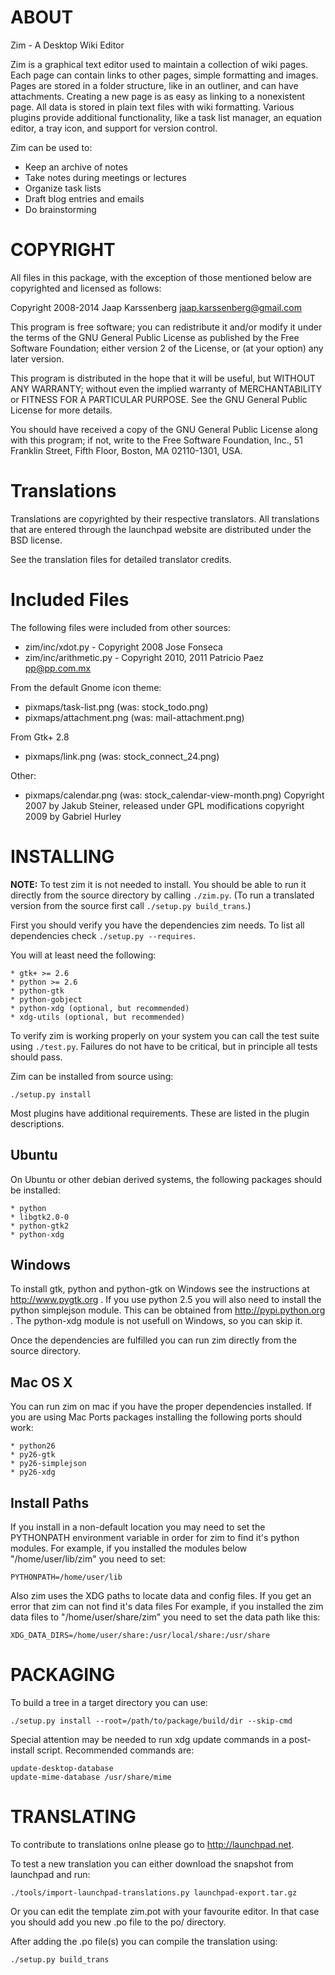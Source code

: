 # ABOUT 

Zim - A Desktop Wiki Editor

Zim is a graphical text editor used to maintain a collection of wiki pages. Each page can contain links to other pages, simple formatting and images. Pages are stored in a folder structure, like in an outliner, and can have attachments. Creating a new page is as easy as linking to a nonexistent page. All data is stored in plain text files with wiki formatting. Various plugins provide additional functionality, like a task list manager, an equation editor, a tray icon, and support for version control.

Zim can be used to:
* Keep an archive of notes
* Take notes during meetings or lectures
* Organize task lists
* Draft blog entries and emails
* Do brainstorming


# COPYRIGHT

All files in this package, with the exception of those mentioned below are copyrighted and licensed as follows:

Copyright 2008-2014 Jaap Karssenberg <jaap.karssenberg@gmail.com>

This program is free software; you can redistribute it and/or modify it under the terms of the GNU General Public License as published by the Free Software Foundation; either version 2 of the License, or (at your option) any later version.

This program is distributed in the hope that it will be useful, but WITHOUT ANY WARRANTY; without even the implied warranty of MERCHANTABILITY or FITNESS FOR A PARTICULAR PURPOSE.  See the GNU General Public License for more details.

You should have received a copy of the GNU General Public License along with this program; if not, write to the Free Software Foundation, Inc., 51 Franklin Street, Fifth Floor, Boston, MA 02110-1301, USA.


# Translations

Translations are copyrighted by their respective translators. All translations that are entered through the launchpad website are distributed under the BSD license.

See the translation files for detailed translator credits.


# Included Files

The following files were included from other sources:

* zim/inc/xdot.py - Copyright 2008 Jose Fonseca
* zim/inc/arithmetic.py - Copyright 2010, 2011 Patricio Paez <pp@pp.com.mx>


From the default Gnome icon theme:
* pixmaps/task-list.png (was: stock_todo.png)
* pixmaps/attachment.png (was: mail-attachment.png)

From Gtk+ 2.8
* pixmaps/link.png (was: stock_connect_24.png)

Other:
* pixmaps/calendar.png (was: stock_calendar-view-month.png)
  Copyright 2007 by Jakub Steiner, released under GPL
  modifications copyright 2009 by Gabriel Hurley


# INSTALLING 

**NOTE:** To test zim it is not needed to install. You should be able to run it directly from the source directory by calling `./zim.py`. (To run a translated version from the source first call `./setup.py build_trans`.)


First you should verify you have the dependencies zim needs. To list all dependencies check `./setup.py --requires`.

You will at least need the following:

	* gtk+ >= 2.6
	* python >= 2.6
	* python-gtk
	* python-gobject
	* python-xdg (optional, but recommended)
	* xdg-utils (optional, but recommended)

To verify zim is working properly on your system you can call the test suite using `./test.py`. Failures do not have to be critical, but in principle all tests should pass.

Zim can be installed from source using:

    ./setup.py install

Most plugins have additional requirements. These are listed in the plugin descriptions.

## Ubuntu

On Ubuntu or other debian derived systems, the following packages should be installed:

	* python
	* libgtk2.0-0
	* python-gtk2
	* python-xdg


## Windows

To install gtk, python and python-gtk on Windows see the instructions at http://www.pygtk.org . If you use python 2.5 you will also need to install the python simplejson module. This can be obtained from http://pypi.python.org . The python-xdg module is not usefull on Windows, so you can skip it.

Once the dependencies are fulfilled you can run zim directly from the source directory.

## Mac OS X

You can run zim on mac if you have the proper dependencies installed. If you are using Mac Ports packages installing the following ports should work:

	* python26
	* py26-gtk
	* py26-simplejson
	* py26-xdg


## Install Paths

If you install in a non-default location you may need to set the PYTHONPATH environment variable in order for zim to find it's python modules. For example, if you installed the modules below "/home/user/lib/zim" you need to set:

    PYTHONPATH=/home/user/lib

Also zim uses the XDG paths to locate data and config files. If you get an error that zim can not find it's data files For example, if you installed the zim data files to "/home/user/share/zim" you need to set the data path like this:

    XDG_DATA_DIRS=/home/user/share:/usr/local/share:/usr/share



# PACKAGING

To build a tree in a target directory you can use:

    ./setup.py install --root=/path/to/package/build/dir --skip-cmd

Special attention may be needed to run xdg update commands in a post-install script. Recommended commands are:

    update-desktop-database
    update-mime-database /usr/share/mime



# TRANSLATING

To contribute to translations onlne please go to http://launchpad.net.

To test a new translation you can either download the snapshot from launchpad and run:

    ./tools/import-launchpad-translations.py launchpad-export.tar.gz


Or you can edit the template zim.pot with your favourite editor. In that case you should add you new .po file to the po/ directory.

After adding the .po file(s) you can compile the translation using:

    ./setup.py build_trans
